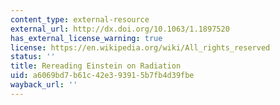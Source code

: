 ```yaml
---
content_type: external-resource
external_url: http://dx.doi.org/10.1063/1.1897520
has_external_license_warning: true
license: https://en.wikipedia.org/wiki/All_rights_reserved
status: ''
title: Rereading Einstein on Radiation
uid: a6069bd7-b61c-42e3-9391-5b7fb4d39fbe
wayback_url: ''
---
```

